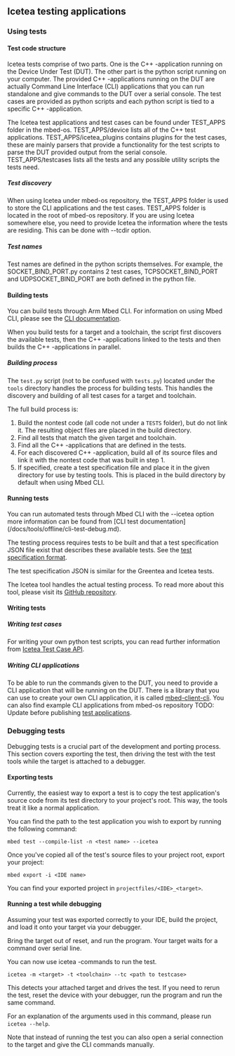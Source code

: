 ## Icetea testing applications

### Using tests

#### Test code structure

Icetea tests comprise of two parts. One is the C++ -application running on the Device Under Test (DUT). The other part is the python script running on your computer.
The provided C++ -applications running on the DUT are actually Command Line Interface (CLI) applications that you can run standalone and give commands to the DUT over 
a serial console.
The test cases are provided as python scripts and each python script is tied to a specific C++ -application.

The Icetea test applications and test cases can be found under TEST_APPS folder in the mbed-os.
TEST_APPS/device lists all of the C++ test applications. 
TEST_APPS/icetea_plugins contains plugins for the test cases, these are mainly parsers that provide a functionality
for the test scripts to parse the DUT provided output from the serial console.
TEST_APPS/testcases lists all the tests and any possible utility scripts the tests need.

##### Test discovery

When using Icetea under mbed-os repository, the TEST_APPS folder is used to store the CLI applications and the test cases. TEST_APPS folder is located in the root of mbed-os repository.
If you are using Icetea somewhere else, you need to provide Icetea the information where the tests are residing. This can be done with --tcdir <directory> option.

##### Test names

Test names are defined in the python scripts themselves. For example, the SOCKET_BIND_PORT.py contains 2 test cases, TCPSOCKET_BIND_PORT and UDPSOCKET_BIND_PORT are both
defined in the python file.

#### Building tests

You can build tests through Arm Mbed CLI. For information on using Mbed CLI, please see the [CLI documentation](/docs/development/tools/arm-mbed-cli.html).

When you build tests for a target and a toolchain, the script first discovers the available tests, then the C++ -applications linked to the tests and then builds the C++ -applications in parallel.

##### Building process

The `test.py` script (not to be confused with `tests.py`) located under the `tools` directory handles the process for building tests. This handles the discovery and building of all test cases for a target and toolchain.

The full build process is:

1. Build the nontest code (all code not under a `TESTS` folder), but do not link it. The resulting object files are placed in the build directory.
2. Find all tests that match the given target and toolchain.
3. Find all the C++ -applications that are defined in the tests.
4. For each discovered C++ -application, build all of its source files and link it with the nontest code that was built in step 1.
5. If specified, create a test specification file and place it in the given directory for use by testing tools. This is placed in the build directory by default when using Mbed CLI.

#### Running tests

You can run automated tests through Mbed CLI with the --icetea option more information can be found from [CLI test documentation] (/docs/tools/offline/cli-test-debug.md).

The testing process requires tests to be built and that a test specification JSON file exist that describes these available tests. See the [test specification format](https://github.com/ARMmbed/greentea#test-specification-json-formatted-input).

The test specification JSON is similar for the Greentea and Icetea tests.

The Icetea tool handles the actual testing process. To read more about this tool, please visit its [GitHub repository](https://github.com/ARMmbed/icetea).

#### Writing tests

##### Writing test cases

For writing your own python test scripts, you can read further information from [Icetea Test Case API](https://github.com/ARMmbed/icetea/blob/master/doc/tc_api.md).

##### Writing CLI applications

To be able to run the commands given to the DUT, you need to provide a CLI application that will be running on the DUT.
There is a library that you can use to create your own CLI application, it is called [mbed-client-cli](https://github.com/ARMmbed/mbed-client-cli).
You can also find example CLI applications from mbed-os repository TODO: Update before publishing [test applications](https://github.com/ARMmbed/mbed-os-icetea-integration/tree/feature-icetea/TEST_APPS/device).

### Debugging tests

Debugging tests is a crucial part of the development and porting process. This section covers exporting the test, then driving the test with the test tools while the target is attached to a debugger.

#### Exporting tests

Currently, the easiest way to export a test is to copy the test application's source code from its test directory to your project's root. This way, the tools treat it like a normal application.

You can find the path to the test application you wish to export by running the following command:

```
mbed test --compile-list -n <test name> --icetea
```

Once you've copied all of the test's source files to your project root, export your project:

```
mbed export -i <IDE name>
```

You can find your exported project in `projectfiles/<IDE>_<target>`.

#### Running a test while debugging

Assuming your test was exported correctly to your IDE, build the project, and load it onto your target via your debugger.

Bring the target out of reset, and run the program. Your target waits for a command over serial line.

You can now use icetea -commands to run the test.

```
icetea -m <target> -t <toolchain> --tc <path to testcase>
```

This detects your attached target and drives the test. If you need to rerun the test, reset the device with your debugger, run the program and run the same command.

For an explanation of the arguments used in this command, please run `icetea --help`.

Note that instead of running the test you can also open a serial connection to the target and give the CLI commands manually.
